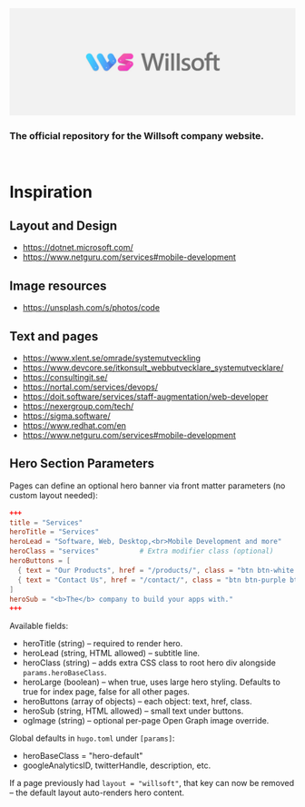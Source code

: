 ![](static/img/willsoft_background.jpg)

###  The official repository for the Willsoft company website.

<br/>

# Inspiration
## Layout and Design
* https://dotnet.microsoft.com/
* https://www.netguru.com/services#mobile-development

## Image resources
* https://unsplash.com/s/photos/code

## Text and pages
* https://www.xlent.se/omrade/systemutveckling
* https://www.devcore.se/itkonsult_webbutvecklare_systemutvecklare/
* https://consultingit.se/
* https://nortal.com/services/devops/
* https://doit.software/services/staff-augmentation/web-developer
* https://nexergroup.com/tech/
* https://sigma.software/
* https://www.redhat.com/en
* https://www.netguru.com/services#mobile-development

## Hero Section Parameters

Pages can define an optional hero banner via front matter parameters (no custom layout needed):

```toml
+++
title = "Services"
heroTitle = "Services"
heroLead = "Software, Web, Desktop,<br>Mobile Development and more"
heroClass = "services"          # Extra modifier class (optional)
heroButtons = [
  { text = "Our Products", href = "/products/", class = "btn btn-white btn-lg" },
  { text = "Contact Us", href = "/contact/", class = "btn btn-purple btn-lg" }
]
heroSub = "<b>The</b> company to build your apps with."
+++
```

Available fields:

* heroTitle (string) – required to render hero.
* heroLead (string, HTML allowed) – subtitle line.
* heroClass (string) – adds extra CSS class to root hero div alongside `params.heroBaseClass`.
* heroLarge (boolean) – when true, uses large hero styling. Defaults to true for index page, false for all other pages.
* heroButtons (array of objects) – each object: text, href, class.
* heroSub (string, HTML allowed) – small text under buttons.
* ogImage (string) – optional per-page Open Graph image override.

Global defaults in `hugo.toml` under `[params]`:

* heroBaseClass = "hero-default"
* googleAnalyticsID, twitterHandle, description, etc.

If a page previously had `layout = "willsoft"`, that key can now be removed – the default layout auto-renders hero content.
